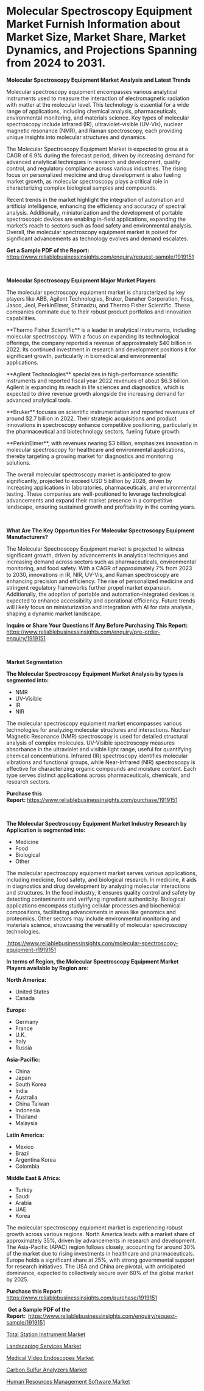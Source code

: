 <p><h1>Molecular Spectroscopy Equipment Market Furnish Information about Market Size, Market Share, Market Dynamics, and Projections Spanning from 2024 to 2031.</h1></p><p><strong>Molecular Spectroscopy Equipment Market Analysis and Latest Trends</strong></p>
<p><p>Molecular spectroscopy equipment encompasses various analytical instruments used to measure the interaction of electromagnetic radiation with matter at the molecular level. This technology is essential for a wide range of applications, including chemical analysis, pharmaceuticals, environmental monitoring, and materials science. Key types of molecular spectroscopy include infrared (IR), ultraviolet-visible (UV-Vis), nuclear magnetic resonance (NMR), and Raman spectroscopy, each providing unique insights into molecular structures and dynamics.</p><p>The Molecular Spectroscopy Equipment Market is expected to grow at a CAGR of 6.9% during the forecast period, driven by increasing demand for advanced analytical techniques in research and development, quality control, and regulatory compliance across various industries. The rising focus on personalized medicine and drug development is also fueling market growth, as molecular spectroscopy plays a critical role in characterizing complex biological samples and compounds.</p><p>Recent trends in the market highlight the integration of automation and artificial intelligence, enhancing the efficiency and accuracy of spectral analysis. Additionally, miniaturization and the development of portable spectroscopic devices are enabling in-field applications, expanding the market’s reach to sectors such as food safety and environmental analysis. Overall, the molecular spectroscopy equipment market is poised for significant advancements as technology evolves and demand escalates.</p></p>
<p><strong>Get a Sample PDF of the Report:&nbsp;</strong> <a href="https://www.reliablebusinessinsights.com/enquiry/request-sample/1919151?utm_campaign=1119&utm_medium=2&utm_source=Github&utm_content=ia&utm_term=24102024&utm_id=molecular-spectroscopy-equipment">https://www.reliablebusinessinsights.com/enquiry/request-sample/1919151</a></p>
<p>&nbsp;</p>
<p><strong>Molecular Spectroscopy Equipment Major Market Players</strong></p>
<p><p>The molecular spectroscopy equipment market is characterized by key players like ABB, Agilent Technologies, Bruker, Danaher Corporation, Foss, Jasco, Jeol, PerkinElmer, Shimadzu, and Thermo Fisher Scientific. These companies dominate due to their robust product portfolios and innovation capabilities.</p><p>**Thermo Fisher Scientific** is a leader in analytical instruments, including molecular spectroscopy. With a focus on expanding its technological offerings, the company reported a revenue of approximately $40 billion in 2022. Its continued investment in research and development positions it for significant growth, particularly in biomedical and environmental applications.</p><p>**Agilent Technologies** specializes in high-performance scientific instruments and reported fiscal year 2022 revenues of about $6.3 billion. Agilent is expanding its reach in life sciences and diagnostics, which is expected to drive revenue growth alongside the increasing demand for advanced analytical tools.</p><p>**Bruker** focuses on scientific instrumentation and reported revenues of around $2.7 billion in 2022. Their strategic acquisitions and product innovations in spectroscopy enhance competitive positioning, particularly in the pharmaceutical and biotechnology sectors, fueling future growth.</p><p>**PerkinElmer**, with revenues nearing $3 billion, emphasizes innovation in molecular spectroscopy for healthcare and environmental applications, thereby targeting a growing market for diagnostics and monitoring solutions. </p><p>The overall molecular spectroscopy market is anticipated to grow significantly, projected to exceed USD 5 billion by 2028, driven by increasing applications in laboratories, pharmaceuticals, and environmental testing. These companies are well-positioned to leverage technological advancements and expand their market presence in a competitive landscape, ensuring sustained growth and profitability in the coming years.</p></p>
<p>&nbsp;</p>
<p><strong>What Are The Key Opportunities For Molecular Spectroscopy Equipment Manufacturers?</strong></p>
<p><p>The Molecular Spectroscopy Equipment market is projected to witness significant growth, driven by advancements in analytical techniques and increasing demand across sectors such as pharmaceuticals, environmental monitoring, and food safety. With a CAGR of approximately 7% from 2023 to 2030, innovations in IR, NIR, UV-Vis, and Raman spectroscopy are enhancing precision and efficiency. The rise of personalized medicine and stringent regulatory frameworks further propel market expansion. Additionally, the adoption of portable and automation-integrated devices is expected to enhance accessibility and operational efficiency. Future trends will likely focus on miniaturization and integration with AI for data analysis, shaping a dynamic market landscape.</p></p>
<p><strong>Inquire or Share Your Questions If Any Before Purchasing This Report:</strong> <a href="https://www.reliablebusinessinsights.com/enquiry/pre-order-enquiry/1919151?utm_campaign=1119&utm_medium=2&utm_source=Github&utm_content=ia&utm_term=24102024&utm_id=molecular-spectroscopy-equipment">https://www.reliablebusinessinsights.com/enquiry/pre-order-enquiry/1919151</a></p>
<p>&nbsp;</p>
<p><strong>Market Segmentation</strong></p>
<p><strong>The Molecular Spectroscopy Equipment Market Analysis by types is segmented into:</strong></p>
<p><ul><li>NMR</li><li>UV-Visible</li><li>IR</li><li>NIR</li></ul></p>
<p><p>The molecular spectroscopy equipment market encompasses various technologies for analyzing molecular structures and interactions. Nuclear Magnetic Resonance (NMR) spectroscopy is used for detailed structural analysis of complex molecules. UV-Visible spectroscopy measures absorbance in the ultraviolet and visible light range, useful for quantifying chemical concentrations. Infrared (IR) spectroscopy identifies molecular vibrations and functional groups, while Near-Infrared (NIR) spectroscopy is effective for characterizing organic compounds and moisture content. Each type serves distinct applications across pharmaceuticals, chemicals, and research sectors.</p></p>
<p><strong>Purchase this Report:&nbsp;</strong><a href="https://www.reliablebusinessinsights.com/purchase/1919151?utm_campaign=1119&utm_medium=2&utm_source=Github&utm_content=ia&utm_term=24102024&utm_id=molecular-spectroscopy-equipment">https://www.reliablebusinessinsights.com/purchase/1919151</a></p>
<p>&nbsp;</p>
<p><strong>The Molecular Spectroscopy Equipment Market Industry Research by Application is segmented into:</strong></p>
<p><ul><li>Medicine</li><li>Food</li><li>Biological</li><li>Other</li></ul></p>
<p><p>The molecular spectroscopy equipment market serves various applications, including medicine, food safety, and biological research. In medicine, it aids in diagnostics and drug development by analyzing molecular interactions and structures. In the food industry, it ensures quality control and safety by detecting contaminants and verifying ingredient authenticity. Biological applications encompass studying cellular processes and biochemical compositions, facilitating advancements in areas like genomics and proteomics. Other sectors may include environmental monitoring and materials science, showcasing the versatility of molecular spectroscopy technologies.</p></p>
<p><a href="https://www.reliablebusinessinsights.com/molecular-spectroscopy-equipment-r1919151?utm_campaign=1119&utm_medium=2&utm_source=Github&utm_content=ia&utm_term=24102024&utm_id=molecular-spectroscopy-equipment">&nbsp;https://www.reliablebusinessinsights.com/molecular-spectroscopy-equipment-r1919151</a></p>
<p><strong>In terms of Region, the Molecular Spectroscopy Equipment Market Players available by Region are:</strong></p>
<p>
    <p> <strong> North America: </strong>
        <ul>
            <li>United States</li>
            <li>Canada</li>
        </ul>
        </p> 
    <p> <strong> Europe: </strong>
        <ul>
            <li>Germany</li>
            <li>France</li>
            <li>U.K.</li>
            <li>Italy</li>
            <li>Russia</li>
        </ul>
        </p> 
    <p> <strong> Asia-Pacific: </strong>
        <ul>
            <li>China</li>
            <li>Japan</li>
            <li>South Korea</li>
            <li>India</li>
            <li>Australia</li>
            <li>China Taiwan</li>
            <li>Indonesia</li>
            <li>Thailand</li>
            <li>Malaysia</li>
        </ul>
        </p> 
    <p> <strong> Latin America: </strong>
        <ul>
            <li>Mexico</li>
            <li>Brazil</li>
            <li>Argentina Korea</li>
            <li>Colombia</li>
        </ul>
        </p> 
    <p> <strong> Middle East & Africa: </strong>
        <ul>
            <li>Turkey</li>
            <li>Saudi</li>
            <li>Arabia</li>
            <li>UAE</li>
            <li>Korea</li>
        </ul>
    </p>
    </p>
<p><p>The molecular spectroscopy equipment market is experiencing robust growth across various regions. North America leads with a market share of approximately 35%, driven by advancements in research and development. The Asia-Pacific (APAC) region follows closely, accounting for around 30% of the market due to rising investments in healthcare and pharmaceuticals. Europe holds a significant share at 25%, with strong governmental support for research initiatives. The USA and China are pivotal, with anticipated dominance, expected to collectively secure over 60% of the global market by 2025.</p></p>
<p><strong>Purchase this Report: </strong><a href="https://www.reliablebusinessinsights.com/purchase/1919151?utm_campaign=1119&utm_medium=2&utm_source=Github&utm_content=ia&utm_term=24102024&utm_id=molecular-spectroscopy-equipment">https://www.reliablebusinessinsights.com/purchase/1919151</a></p>
<p>&nbsp;<strong>Get a Sample PDF of the Report:&nbsp;&nbsp;</strong><a href="https://www.reliablebusinessinsights.com/enquiry/request-sample/1919151?utm_campaign=1119&utm_medium=2&utm_source=Github&utm_content=ia&utm_term=24102024&utm_id=molecular-spectroscopy-equipment">https://www.reliablebusinessinsights.com/enquiry/request-sample/1919151</a></p>
<p><strong></strong></p>
<p><p><a href="https://issuu.com/reportprime-2/docs/total-station-instrument-market-siz_22c8bfecda1471?utm_campaign=1119&utm_medium=2&utm_source=Github&utm_content=ia&utm_term=24102024&utm_id=molecular-spectroscopy-equipment">Total Station Instrument Market</a></p><p><a href="https://www.linkedin.com/pulse/insights-landscaping-services-market-size-which-expanding-108-nb0rc?utm_campaign=1119&utm_medium=2&utm_source=Github&utm_content=ia&utm_term=24102024&utm_id=molecular-spectroscopy-equipment">Landscaping Services Market</a></p><p><a href="https://github.com/sogusofer/Market-Research-Report-List-1/blob/main/medical-video-endoscopes-market.md?utm_campaign=1119&utm_medium=2&utm_source=Github&utm_content=ia&utm_term=24102024&utm_id=molecular-spectroscopy-equipment">Medical Video Endoscopes Market</a></p><p><a href="https://issuu.com/reportprime-2/docs/carbon-sulfur-analyzers-market-size_5ec77dd1ac15c4?utm_campaign=1119&utm_medium=2&utm_source=Github&utm_content=ia&utm_term=24102024&utm_id=molecular-spectroscopy-equipment">Carbon Sulfur Analyzers Market</a></p><p><a href="https://www.linkedin.com/pulse/future-human-resources-management-software-market-global-forecast-io0dc?utm_campaign=1119&utm_medium=2&utm_source=Github&utm_content=ia&utm_term=24102024&utm_id=molecular-spectroscopy-equipment">Human Resources Management Software Market</a></p></p>